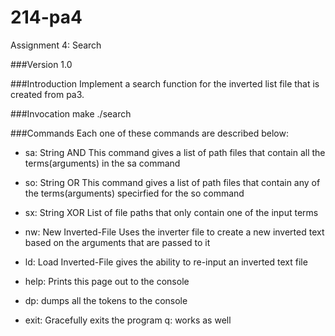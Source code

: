 214-pa4
=======

Assignment 4: Search

###Version
1.0

###Introduction
Implement a search function for the inverted list file that is created from pa3.


###Invocation
    make
    ./search <index file>

###Commands
Each one of these commands are described below:

- sa:
    	String AND
    	This command gives a list of path files that contain all the terms(arguments) in the
    	sa command
- so:
        String OR
	    This command gives a list of path files that contain any of the terms(arguments) specirfied
	    for the so command

- sx:
        String XOR
        List of file paths that only contain one of the input terms

- nw:
        New Inverted-File
        Uses the inverter file to create a new inverted text based on the arguments that are passed to it

- ld:
        Load Inverted-File
        gives the ability to re-input an inverted text file

- help:
        Prints this page out to the console

- dp:
        dumps all the tokens to the console

- exit:
        Gracefully exits the program q: works as well
